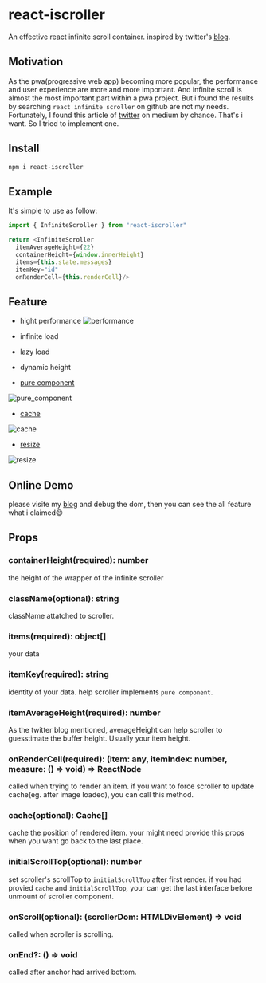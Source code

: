 # react-iscroller

An effective react infinite scroll container. inspired by twitter's [blog](http://itsze.ro/blog/2017/04/09/infinite-list-and-react.html).

## Motivation

As the pwa(progressive web app) becoming more popular, the performance and user experience are more and more important. And infinite scroll is almost the most important part within a pwa project. But i found the results by searching `react infinite scroller` on github are not my needs. Fortunately, I found this article of [twitter](https://medium.com/@paularmstrong/twitter-lite-and-high-performance-react-progressive-web-apps-at-scale-d28a00e780a3) on medium by chance. That's i want. So I tried to implement one.

## Install

```sh
npm i react-iscroller
```

## Example

It's simple to use as follow:

```ts
import { InfiniteScroller } from "react-iscroller"

return <InfiniteScroller
  itemAverageHeight={22}
  containerHeight={window.innerHeight}
  items={this.state.messages}
  itemKey="id"
  onRenderCell={this.renderCell}/>
```

## Feature

+ hight performance
![performance](https://pic2.zhimg.com/80/v2-492eaef1b72348661339ce5d4fdaf953_hd.jpg)

+ infinite load
+ lazy load
+ dynamic height
+ [pure component](https://pic3.zhimg.com/v2-b373e12909006ba6d79d6ed1a03519f5_b.gif)

![pure_component](https://pic3.zhimg.com/v2-b373e12909006ba6d79d6ed1a03519f5_b.gif)
+ [cache](https://pic3.zhimg.com/v2-284a990951aed1f6ec0fe739e4ad983c_b.gif)

![cache](https://pic3.zhimg.com/v2-284a990951aed1f6ec0fe739e4ad983c_b.gif)
+ [resize](https://pic1.zhimg.com/v2-d7c4e657c267bc5ee99f93f1d503ed66_b.gif)

![resize](https://pic1.zhimg.com/v2-d7c4e657c267bc5ee99f93f1d503ed66_b.gif)

## Online Demo

please visite my [blog](http://www.corol.me/slack) and debug the dom, then you can see the all feature what i claimed:smile:

## Props

### containerHeight(required): number

the height of the wrapper of the infinite scroller

### className(optional): string

className attatched to scroller.

### items(required): object[]

your data

### itemKey(required): string

identity of your data. help scroller implements `pure component`.

### itemAverageHeight(required): number

As the twitter blog mentioned, averageHeight can help scroller to guesstimate the buffer height. Usually your item height.

### onRenderCell(required): (item: any, itemIndex: number, measure: () => void) => ReactNode

called when trying to render an item. if you want to force scroller to update cache(eg. after image loaded), you can call this method.

### cache(optional): Cache[]

cache the position of rendered item. your might need provide this props when you want go back to the last place.

### initialScrollTop(optional): number

set scroller's scrollTop to `initialScrollTop` after first render. if you had provied `cache` and `initialScrollTop`, your can get the last interface before unmount of scroller component.

### onScroll(optional): (scrollerDom: HTMLDivElement) => void

called when scroller is scrolling.

### onEnd?: () => void

called after anchor had arrived bottom.
